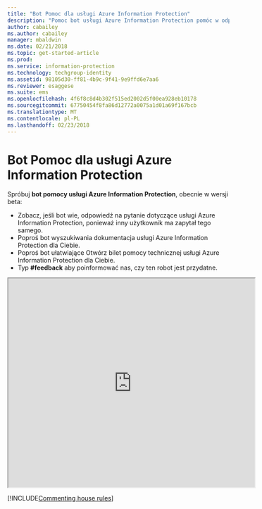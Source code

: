 ```yaml
---
title: "Bot Pomoc dla usługi Azure Information Protection"
description: "Pomoc bot usługi Azure Information Protection pomóc w odpowiedzi na pytania, Wyszukaj dokumenty lub otwarciem biletu pomocy technicznej, jeśli potrzebujesz pomocy technicznej."
author: cabailey
ms.author: cabailey
manager: mbaldwin
ms.date: 02/21/2018
ms.topic: get-started-article
ms.prod: 
ms.service: information-protection
ms.technology: techgroup-identity
ms.assetid: 98105d30-ff81-4b9c-9f41-9e9ffd6e7aa6
ms.reviewer: esaggese
ms.suite: ems
ms.openlocfilehash: 4f6f8c8d4b302f515ed2002d5f00ea928eb10178
ms.sourcegitcommit: 67750454f8fa86d12772a0075a1d01a69f167bcb
ms.translationtype: MT
ms.contentlocale: pl-PL
ms.lasthandoff: 02/23/2018
---
```

# <a name="help-bot-for-azure-information-protection"></a>Bot Pomoc dla usługi Azure Information Protection

Spróbuj **bot pomocy usługi Azure Information Protection**, obecnie w wersji beta:

- Zobacz, jeśli bot wie, odpowiedź na pytanie dotyczące usługi Azure Information Protection, ponieważ inny użytkownik ma zapytał tego samego.
- Poproś bot wyszukiwania dokumentacja usługi Azure Information Protection dla Ciebie.
- Poproś bot ułatwiające Otwórz bilet pomocy technicznej usługi Azure Information Protection dla Ciebie.
- Typ **#feedback** aby poinformować nas, czy ten robot jest przydatne.


<iframe width="560" height="475" src="https://webchat.botframework.com/embed/AIPformalBOT?s=SwZOTnCyj6w.cwA.zYE.Wdf87z08R7NHjtaev84v0nLC0urEfQJ2_5bUgvtIR9Q"></iframe>


[!INCLUDE[Commenting house rules](../includes/houserules.md)]
